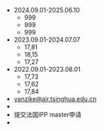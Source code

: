 - 2024.09.01-2025.06.10
	- 999
	- 999
	- 999
- 2023.09.01-2024.07.07
	- 17,81
	- 18,15
	- 17,27
- 2022.09.01-2023.08.01
	- 17,73
	- 17,62
	- 17,84
- yanzike@air.tsinghua.edu.cn
-
- 提交法国IPP master申请
-